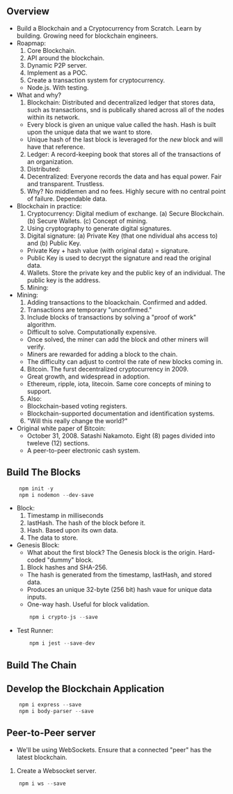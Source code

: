 ## Overview
- Build a Blockchain and a Cryptocurrency from Scratch. Learn by building. Growing need for blockchain engineers.
- Roapmap:
    1. Core Blockchain.
    2. API around the blockchain.
    3. Dynamic P2P server.
    4. Implement as a POC.
    5. Create a transaction system for cryptocurrency.
    - Node.js. With testing.
- What and why?
    1. Blockchain: Distributed and decentralized ledger that stores data, such as transactions, snd is publically shared across all of the nodes within its network.
    - Every block is given an unique value called the hash. Hash is built upon the unique data that we want to store.
    - Unique hash of the last block is leveraged for the *new* block and will have that reference.
    2. Ledger: A record-keeping book that stores all of the transactions of an organization.
    3. Distributed: 
    4. Decentralized: Everyone records the data and has equal power. Fair and transparent. Trustless.
    5. Why? No middlemen and no fees. Highly secure with no central point of failure. Dependable data.
- Blockchain in practice:
    1. Cryptocurrency: Digital medium of exchange. (a) Secure Blockchain. (b) Secure Wallets. (c) Concept of mining.
    2. Using cryptography to generate digital signatures.
    3. Digital signature: (a) Private Key (that one ndividual ahs access to) and (b) Public Key.
    - Private Key + hash value (with original data) = signature.
    - Public Key is used to decrypt the signature and read the original data.
    4. Wallets. Store the private key and the public key of an individual. The public key is the address.
    5. Mining:
- Mining:
    1. Adding transactions to the bloackchain. Confirmed and added. 
    2. Transactions are temporary "unconfirmed."
    3. Include blocks of transactions by solving a "proof of work" algorithm.
    - Difficult to solve. Computationally expensive.
    - Once solved, the miner can add the block and other miners will verify.
    - Miners are rewarded for adding a block to the chain.
    - The difficulty can adjust to control the rate of new blocks coming in.
    4. Bitcoin. The furst decentralized cryptocurrency in 2009.
    - Great growth, and widespread in adoption.
    - Ethereum, ripple, iota, litecoin. Same core concepts of mining to support.
    5. Also:
    - Blockchain-based voting registers.
    - Blockchain-supported documentation and identification systems.
    6. "Will this really change the world?"
- Original white paper of Bitcoin:
    - October 31, 2008. Satashi Nakamoto. Eight (8) pages divided into tweleve (12) sections.
    - A peer-to-peer electronic cash system.

## Build The Blocks
```javascript
    npm init -y
    npm i nodemon --dev-save
```
- Block:
    1. Timestamp in milliseconds
    2. lastHash. The hash of the block before it.
    3. Hash. Based upon its own data.
    4. The data to store.
- Genesis Block:
    - What about the first block? The Genesis block is the origin. Hard-coded "dummy" block.
    1. Block hashes and SHA-256.
    - The hash is generated from the timestamp, lastHash, and stored data.
    - Produces an unique 32-byte (256 bit) hash vaue for unique data inputs.
    - One-way hash. Useful for block validation.
    ```javascript
        npm i crypto-js --save
    ```
- Test Runner:
    ```javascript
        npm i jest --save-dev
    ```

## Build The Chain

## Develop the Blockchain Application
```javascript
    npm i express --save
    npm i body-parser --save
```

## Peer-to-Peer server
- We'll be using WebSockets. Ensure that a connected "peer" has the latest blockchain.
1. Create a Websocket server.
```javascript
    npm i ws --save
```